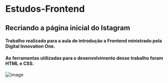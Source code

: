 # Estudos-Frontend

## Recriando a página inicial do Istagram

#### Trabalho realizado para a aula de introdução a Frontend ministrado pela Digital Innovation One.
#### As ferramentas utilizadas para o desenvolvimento desse trabalho foram HTML e CSS.

![image](https://user-images.githubusercontent.com/75373785/106197038-f21b6a80-6190-11eb-9d71-2b12543e51d3.png)
